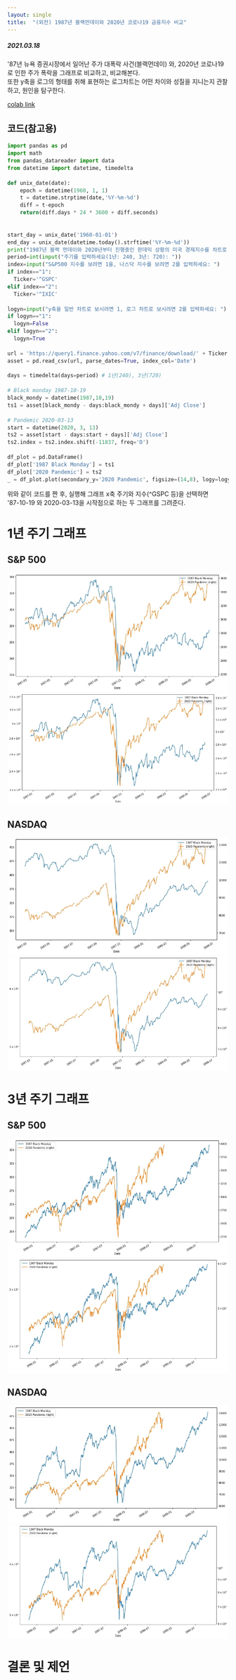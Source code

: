 ```yaml
---
layout: single
title:  "(외전) 1987년 블랙먼데이와 2020년 코로나19 금융지수 비교"
---
```


##### 2021.03.18


'87년 뉴욕 증권시장에서 일어난 주가 대폭락 사건(블랙먼데이) 와, 2020년 코로나19로 인한 주가 폭락을 그래프로 비교하고, 비교해본다. 
<br>또한 y축을 로그의 형태를 취해 표현하는 로그차트는 어떤 차이와 성질을 지니는지 관찰하고, 원인을 탐구한다.

[colab link](https://drive.google.com/file/d/1xqc8n67CJH0AfD2GoiQD3x2IQXKaB6qe/view?usp=sharing)
## 코드(참고용)


```python
import pandas as pd
import math
from pandas_datareader import data
from datetime import datetime, timedelta

def unix_date(date):
    epoch = datetime(1960, 1, 1)
    t = datetime.strptime(date,'%Y-%m-%d')
    diff = t-epoch
    return(diff.days * 24 * 3600 + diff.seconds)


start_day = unix_date('1960-01-01')
end_day = unix_date(datetime.today().strftime('%Y-%m-%d'))
print("1987년 블랙 먼데이와 2020년부터 진행중인 판데믹 상황의 미국 경제지수를 차트로 표현해주는 프로그랩입니다.")
period=int(input("주기를 입력하세요(1년: 240, 3년: 720): "))
index=input("S&P500 지수를 보려면 1을, 나스닥 지수를 보려면 2를 입력하세요: ")
if index=="1":
  Ticker='^GSPC'
elif index=="2":
  Ticker='^IXIC'

logyn=input("y축을 일반 차트로 보시려면 1, 로그 차트로 보시려면 2를 입력하세요: ")
if logyn=="1":
  logyn=False
elif logyn=="2":
  logyn=True

url = 'https://query1.finance.yahoo.com/v7/finance/download/' + Ticker + '?period1=' + str(start_day) + '&period2=' + str(end_day) +'&interval=1d&events=history'
asset = pd.read_csv(url, parse_dates=True, index_col='Date')

days = timedelta(days=period) # 1년(240), 3년(720)

# Black monday 1987-10-19
black_mondy = datetime(1987,10,19)
ts1 = asset[black_mondy - days:black_mondy + days]['Adj Close']

# Pandemic 2020-03-13
start = datetime(2020, 3, 13)
ts2 = asset[start - days:start + days]['Adj Close']
ts2.index = ts2.index.shift(-11837, freq='D')

df_plot = pd.DataFrame()
df_plot['1987 Black Monday'] = ts1
df_plot['2020 Pandemic'] = ts2
_ = df_plot.plot(secondary_y='2020 Pandemic', figsize=(14,8), logy=logyn)
```

위와 같이 코드를 짠 후, 실행해 그래프 x축 주기와 지수(^GSPC 등)을 선택하면<br>
'87-10-19 와 2020-03-13을 시작점으로 하는 두 그래프를 그려준다.

# 1년 주기 그래프
## S&P 500
<p align='center'>
  <img src="https://raw.githubusercontent.com/Taek-2/taek2.ml/master/_posts/imgs/240-1-1.jpg"/>
  <img src="https://raw.githubusercontent.com/Taek-2/taek2.ml/master/_posts/imgs/240-1-2.jpg"/></p>
<h2>NASDAQ</h2>
<p align='center'>
  <img src="https://raw.githubusercontent.com/Taek-2/taek2.ml/master/_posts/imgs/240-2-1.jpg"/>
  <img src="https://raw.githubusercontent.com/Taek-2/taek2.ml/master/_posts/imgs/240-2-2.jpg"/>
</p>


# 3년 주기 그래프
## S&P 500
<p align='center'>
  <img src="https://raw.githubusercontent.com/Taek-2/taek2.ml/master/_posts/imgs/720-1-1.jpg"/>
  <img src="https://raw.githubusercontent.com/Taek-2/taek2.ml/master/_posts/imgs/720-1-2.jpg"/></p>
<h2>NASDAQ</h2>
<p align='center'>
  <img src="https://raw.githubusercontent.com/Taek-2/taek2.ml/master/_posts/imgs/720-2-1.jpg"/>
  <img src="https://raw.githubusercontent.com/Taek-2/taek2.ml/master/_posts/imgs/720-2-2.jpg"/>
</p>


# 결론 및 제언
